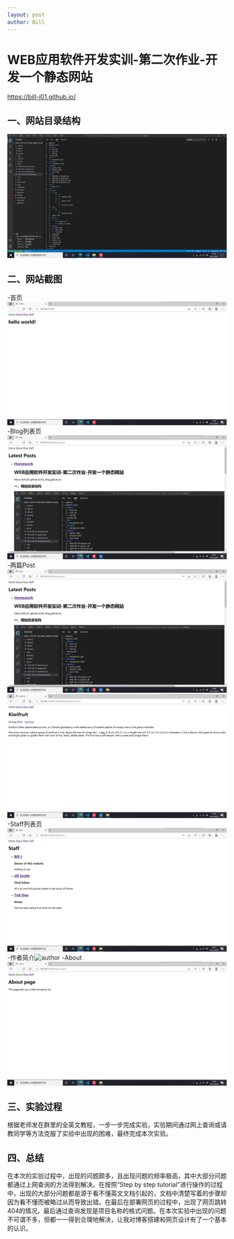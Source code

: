 ```yaml
---
layout: post
author: Bill
---
```

# WEB应用软件开发实训-第二次作业-开发一个静态网站
 https://bill-j01.github.io/
## 一、网站目录结构
![tree](tree.png)  
## 二、网站截图
-首页![shouye](shouye.png)
-Blog列表页![Blog](Blog.png)
-两篇Post![post1](post1.png) ![post2](post2.png)
-Staff列表页![staff](staff.png)
-作者简介![author](author.png)
-About![about](about.png)
## 三、实验过程
  根据老师发在群里的全英文教程，一步一步完成实验，实验期间通过网上查询或请教同学等方法克服了实验中出现的困难，最终完成本次实验。
## 四、总结
  在本次的实验过程中，出现的问题颇多，且出现问题的频率极高，其中大部分问题都通过上网查询的方法得到解决。在按照“Step by step tutorial”进行操作的过程中，出现的大部分问题都是源于看不懂英文文档引起的，文档中清楚写着的步骤却因为看不懂而被略过从而导致出错。在最后在部署网页的过程中，出现了网页跳转404的情况，最后通过查询发现是项目名称的格式问题。在本次实验中出现的问题不可谓不多，但都一一得到合理地解决，让我对博客搭建和网页设计有了一个基本的认识。
